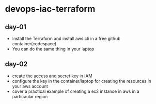 # devops-iac-terraform

## day-01 
- Install the Terraform and install aws cli in a free github container(codespace) 
- You can do the same thing in your laptop
  
## day-02
- create the access and secret key in IAM
- configure the key in the container/laptop for creating the resources in your aws account
- cover a practical example of creating a  ec2 instance in aws in a particaular region   
